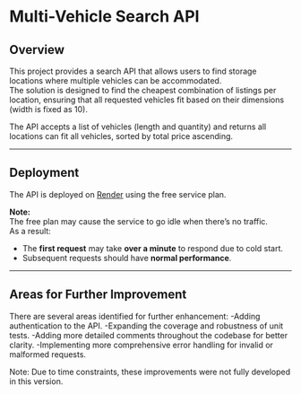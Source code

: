 # Multi-Vehicle Search API

## Overview

This project provides a search API that allows users to find storage locations where multiple vehicles can be accommodated.  
The solution is designed to find the cheapest combination of listings per location, ensuring that all requested vehicles fit based on their dimensions (width is fixed as 10).

The API accepts a list of vehicles (length and quantity) and returns all locations can fit all vehicles, sorted by total price ascending.

---

## Deployment

The API is deployed on [Render](https://multi-vehicle-search-n3ow.onrender.com) using the free service plan.

**Note:**  
The free plan may cause the service to go idle when there’s no traffic.  
As a result:
- The **first request** may take **over a minute** to respond due to cold start.
- Subsequent requests should have **normal performance**.

---

## Areas for Further Improvement
There are several areas identified for further enhancement:
-Adding authentication to the API.
-Expanding the coverage and robustness of unit tests.
-Adding more detailed comments throughout the codebase for better clarity.
-Implementing more comprehensive error handling for invalid or malformed requests.

Note:
Due to time constraints, these improvements were not fully developed in this version.
